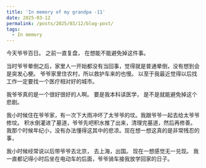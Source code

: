 ```yaml
---
title: 'In memory of my grandpa -11'
date: 2025-03-12
permalink: /posts/2025/03/12/blog-post/
tags:
  - In memory
---
```



今天爷爷百日。 之前一直复盘， 在想能不能避免掉这件事。

当时爷爷晕倒之后，家里人一开始都没有当回事，觉得就是普通晕倒，没有想到会是突发心梗。 爷爷家里住农村，所以救护车来的也慢。 以至于我最近觉得以后找工作一定要找一个医疗相对好的城市。

我爷爷真的是一个很好很好的人啊。 要是我本科读医学， 是不是就能避免掉这个悲剧。

我小时候住在爷爷家，有一次下大雨冲坏了太爷爷的坟。我跟爷爷一起去给太爷爷修坟。 积水倒灌进了墓道，爷爷先吧积水推了出来，清理完墓道，然后再修善。 我那个时候年纪小，没有办法懂得这其中的悲凉。现在想一想这真的是非常残忍的事，

我小时候经常说以后带爷爷去北京， 去上海，出国。 现在一想感觉无一兑现。 我一直都记得小时后坐在电动车的后面，爷爷骑车接我放学回家的日子。